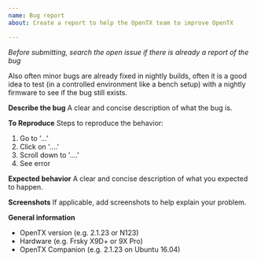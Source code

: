```yaml
---
name: Bug report
about: Create a report to help the OpenTX team to improve OpenTX

---
```

*Before submitting,  search the open issue if there is already a report of the bug*

Also often minor bugs are already fixed in nightly builds, often it is
a good idea to test (in a controlled environment like a bench setup)
with a nightly firmware to see if the bug still exists.

**Describe the bug**
A clear and concise description of what the bug is.

**To Reproduce**
Steps to reproduce the behavior:
1. Go to '...'
2. Click on '....'
3. Scroll down to '....'
4. See error

**Expected behavior**
A clear and concise description of what you expected to happen.

**Screenshots**
If applicable, add screenshots to help explain your problem.

**General information**
 - OpenTX version (e.g. 2.1.23 or N123)
 - Hardware (e.g. Frsky X9D+ or 9X Pro)
 - OpenTX Companion (e.g. 2.1.23 on Ubuntu 16.04)
